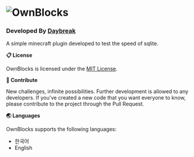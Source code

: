 # ![OwnBlocks](https://user-images.githubusercontent.com/39194432/66702499-4bb11900-ed43-11e9-96e5-b5c7638aab17.png)
### Developed By [Daybreak](https://github.com/DayBreak365)
A simple minecraft plugin developed to test the speed of sqlite.

**📋 License**

OwnBlocks is licensed under the [MIT License](https://github.com/DayBreak365/OwnBlocks/blob/master/LICENSE).<br>

**📎 Contribute**

New challenges, infinite possibilities. Further development is allowed to any developers.
If you've created a new code that you want everyone to know, please contribute to the project through the Pull Request.<br>

**🌏 Languages**

OwnBlocks supports the following languages:
- 한국어
- English
